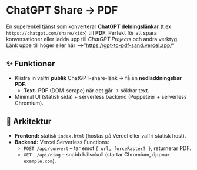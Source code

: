 # ChatGPT Share → PDF

En superenkel tjänst som konverterar **ChatGPT delningslänkar** (t.ex. `https://chatgpt.com/share/<id>`) till **PDF**. Perfekt för att spara konversationer eller ladda upp till *ChatGPT Projects* och andra verktyg.
Länk uppe till höger eller här -->"https://gpt-to-pdf-sand.vercel.app/"
## ✨ Funktioner
- Klistra in valfri **publik** ChatGPT-share-länk → få en **nedladdningsbar PDF**.
  - **Text- PDF** (DOM-scrape) när det går → sökbar text.
- Minimal UI (statisk sida) + serverless backend (Puppeteer + serverless Chromium).

## 🧱 Arkitektur
- **Frontend:** statisk `index.html` (hostas på Vercel eller valfri statisk host).
- **Backend:** Vercel Serverless Functions:
  - `POST /api/convert` – tar emot `{ url, forceRaster? }`, returnerar PDF.
  - `GET  /api/diag` – snabb hälsokoll (startar Chromium, öppnar `example.com`).

